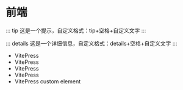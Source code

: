 # 前端

::: tip
这是一个提示，自定义格式：tip+空格+自定义文字
:::

::: details
这是一个详细信息，自定义格式：details+空格+自定义文字
:::

* VitePress <Badge type="info" text="default" />
* VitePress <Badge type="tip" text="^1.9.0" />
* VitePress <Badge type="warning" text="beta" />
* VitePress <Badge type="danger" text="caution" />
* VitePress <Badge type="info">custom element</Badge>

